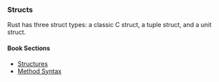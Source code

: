 ### Structs

Rust has three struct types: a classic C struct, a tuple struct, and a unit struct.

#### Book Sections

- [Structures](https://doc.rust-lang.org/book/ch05-01-defining-structs.html)
- [Method Syntax](https://doc.rust-lang.org/book/ch05-03-method-syntax.html)

